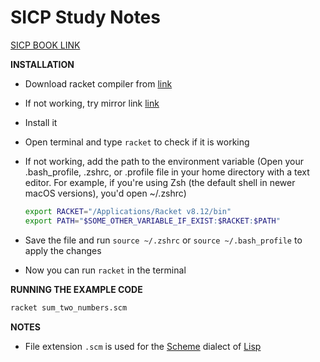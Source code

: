 # SICP Study Notes

[SICP BOOK LINK](https://sarabander.github.io/sicp/html/index.xhtml)

**INSTALLATION**

- Download racket compiler from [link](https://download.racket-lang.org/)
- If not working, try mirror link [link](https://download.racket-lang.org/racket-8-12-aarch64-macosx-cs-dmg.html)
- Install it
- Open terminal and type `racket` to check if it is working
- If not working, add the path to the environment variable (Open your .bash_profile, .zshrc, or .profile file in your home directory with a text editor. For example, if you're using Zsh (the default shell in newer macOS versions), you'd open ~/.zshrc)

  ```bash
  export RACKET="/Applications/Racket v8.12/bin"
  export PATH="$SOME_OTHER_VARIABLE_IF_EXIST:$RACKET:$PATH"
  ```

- Save the file and run `source ~/.zshrc` or `source ~/.bash_profile` to apply the changes
- Now you can run `racket` in the terminal

**RUNNING THE EXAMPLE CODE**

```bash
racket sum_two_numbers.scm
```

**NOTES**

- File extension `.scm` is used for the [Scheme](https://www.scheme.org/) dialect of [Lisp](https://lisp-lang.org/)
